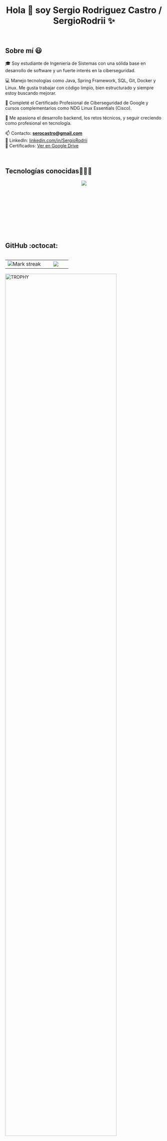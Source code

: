 <h1 align="center">Hola 👋 soy Sergio Rodriguez Castro / SergioRodrii ✨</h1>

<br>
<h2>Sobre mí 😃</h2>

<p align="left">
🎓 Soy estudiante de Ingeniería de Sistemas con una sólida base en desarrollo de software y un fuerte interés en la ciberseguridad.

💻 Manejo tecnologías como Java, Spring Framework, SQL, Git, Docker y Linux. Me gusta trabajar con código limpio, bien estructurado y siempre estoy buscando mejorar.

🔐 Completé el Certificado Profesional de Ciberseguridad de Google y cursos complementarios como NDG Linux Essentials (Cisco).

🚀 Me apasiona el desarrollo backend, los retos técnicos, y seguir creciendo como profesional en tecnología.

📫 Contacto: **serocastro@gmail.com**  
🔗 LinkedIn: [linkedin.com/in/SergioRodrii](https://linkedin.com/in/SergioRodrii)  
📂 Certificados: [Ver en Google Drive](https://drive.google.com/drive/folders/1zeQVAlrNXAykHmzMdR9aX_1AJ1-CVi8R?usp=sharing)
</p>

<br>

<h2 >Tecnologías conocidas👨🏻‍💻</h2>
<!--tech stack icons-->
<p align="center">
  <a href="https://skillicons.dev">
    <img src="https://skillicons.dev/icons?i=java,py,spring,html,css,mysql,vscode,idea,docker,postman,git,github,bash,linux,windows,&perline=12" />
  </a>
</p>
<br><br>
<br>
<br><br><br>
<br><br>


<h2>GitHub :octocat:</h2>
<!--- stats & Trophy (start) -->
<p align="center">
  <!--- stats (start) -->
<table align="left">
<tr border="none">
<td width="60%" align="center">

<!--  <img  align="center"  src="https://github-readme-stats.vercel.app/api?username=unsimpledev&theme=dark&show_icons=true&count_private=true" />
  <br></br> -->
  <img  title="🔥 Get streak stats for your profile at git.io/streak-stats" alt="Mark streak" src="https://github-readme-streak-stats.herokuapp.com/?user=SergioRodrii&theme=dark&hide_border=false" /> 
</td>

<td width="40%" align="center">

  <img  align="center"  src="https://github-readme-stats.anuraghazra1.vercel.app/api/top-langs/?username=SergioRodrii&theme=dark&hide_border=false&no-bg=true&no-frame=true&langs_count=10"/>

  </td>
</tr>
</table>
<!--- stats (end) -->

<!--- trophy (start) -->
<div align=left>
  <a href="https://github.com/ryo-ma/github-profile-trophy" title="Go to Source">
      <img align="center" width=84% src="https://github-profile-trophy.vercel.app/?username=SergioRodrii&theme=radical&row=1&column=7&margin-h=15&margin-w=5&no-bg=true" alt="TROPHY" />
    </a>
</div>
<!--- trophy (start) -->


</p>        
<!--- stats (end) -->
